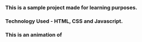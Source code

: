 ### This is a sample project made for learning purposes.
### Technology Used - HTML, CSS and Javascript.

### This is an animation of
